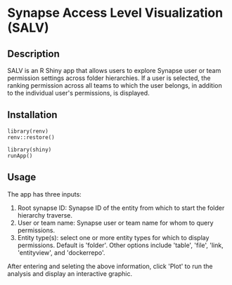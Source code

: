 # Synapse Access Level Visualization (SALV)

## Description

SALV is an R Shiny app that allows users to explore Synapse user or team permission settings across folder hierarchies.  If a user is selected, the ranking permission across all teams to which the user belongs, in addition to the individual user's permissions, is displayed.  

## Installation

```
library(renv)
renv::restore()

library(shiny)
runApp()
```

## Usage

The app has three inputs:
1. Root synapse ID: Synapse ID of the entity from which to start the folder hierarchy traverse.
2. User or team name: Synapse user or team name for whom to query permissions. 
3. Entity type(s): select one or more entity types for which to display permissions. Default is 'folder'.  Other options include 'table', 'file', 'link, 'entityview', and 'dockerrepo'.  

After entering and seleting the above information, click 'Plot' to run the analysis and display an interactive graphic.  
